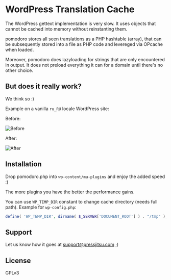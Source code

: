 # WordPress Translation Cache

The WordPress gettext implementation is very slow. It uses objects that
cannot be cached into memory without reinstanting them.

pomodoro stores all seen translations as a PHP hashtable (array), that can be
subsequently stored into a file as PHP code and levereged via OPcache when loaded.

Moreover, pomodoro does lazyloading for strings that are only encountered in output.
It does not preload everything it can for a domain until there's no other choice.

## But does it really work?

We think so :)

Example on a vanilla `ru_RU` locale WordPress site:

Before:

![Before](https://raw.githubusercontent.com/pressjitsu/pomodoro/master/before.png)

After:

![After](https://raw.githubusercontent.com/pressjitsu/pomodoro/master/after.png)

## Installation

Drop pomodoro.php into `wp-content/mu-plugins` and enjoy the added speed :)

The more plugins you have the better the performance gains.

You can use `WP_TEMP_DIR` constant to change cache directory (needs full path). Example for `wp-config.php`:
```php
define( 'WP_TEMP_DIR', dirname( $_SERVER['DOCUMENT_ROOT'] ) . "/tmp" );
```

## Support

Let us know how it goes at support@pressjitsu.com ;)


## License

GPLv3
